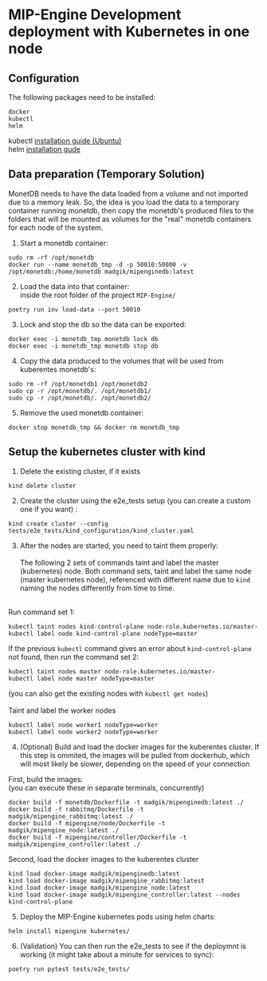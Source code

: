 # MIP-Engine Development deployment with Kubernetes in one node

## Configuration

The following packages need to be installed:

```
docker
kubectl
helm
```
kubectl [installation guide (Ubuntu)](https://kubernetes.io/docs/tasks/tools/install-kubectl-linux/)<br />
helm [installation gude](https://helm.sh/docs/intro/install/)

## Data preparation (Temporary Solution)

MonetDB needs to have the data loaded from a volume and not imported due to a memory leak. So, the idea is you load the data to a temporary container running monetdb, then copy the monetdb's produced files to the folders that will be mounted as volumes for the "real" monetdb containers for each node of the system.

1. Start a monetdb container:
```
sudo rm -rf /opt/monetdb
docker run --name monetdb_tmp -d -p 50010:50000 -v /opt/monetdb:/home/monetdb madgik/mipenginedb:latest
```

2. Load the data into that container:
<br />inside the root folder of the project `MIP-Engine/`
```
poetry run inv load-data --port 50010
```

3. Lock and stop the db so the data can be exported:
```
docker exec -i monetdb_tmp monetdb lock db
docker exec -i monetdb_tmp monetdb stop db
```

4. Copy the data produced to the volumes that will be used from kuberentes monetdb's:
```
sudo rm -rf /opt/monetdb1 /opt/monetdb2
sudo cp -r /opt/monetdb/. /opt/monetdb1/
sudo cp -r /opt/monetdb/. /opt/monetdb2/ 
```

5. Remove the used monetdb container:
```
docker stop monetdb_tmp && docker rm monetdb_tmp
```
## Setup the kubernetes cluster with kind

1. Delete the existing cluster, if it exists
```
kind delete cluster
```
2. Create the cluster using the e2e_tests setup (you can create a custom one if you want) :
```
kind create cluster --config tests/e2e_tests/kind_configuration/kind_cluster.yaml 
```

3. After the nodes are started, you need to taint them properly:
<br /><br />The following 2 sets of commands taint and label the master (kubernetes) node. Both command sets, taint and label the same node (master kubernetes node), referenced with different name due to `kind` naming the nodes differently from time to time.

<br />Run command set 1:
```
kubectl taint nodes kind-control-plane node-role.kubernetes.io/master-
kubectl label node kind-control-plane nodeType=master
```
If the previous `kubectl` command gives an error about `kind-control-plane` not found, then run the command set 2:
```
kubectl taint nodes master node-role.kubernetes.io/master-
kubectl label node master nodeType=master
```
(you can also get the existing nodes with `kubectl get nodes`)<br />
<br />Taint and label the worker nodes
```
kubectl label node worker1 nodeType=worker
kubectl label node worker2 nodeType=worker
```

4. (Optional) Build and load the docker images for the kuberentes cluster. If this step is ommited, the images will be pulled from dockerhub, which will most likely be slower, depending on the speed of your connection

First, build the images:
<br />(you can execute these in separate terminals, concurrently) 
```
docker build -f monetdb/Dockerfile -t madgik/mipenginedb:latest ./
docker build -f rabbitmq/Dockerfile -t madgik/mipengine_rabbitmq:latest ./
docker build -f mipengine/node/Dockerfile -t madgik/mipengine_node:latest ./
docker build -f mipengine/controller/Dockerfile -t madgik/mipengine_controller:latest ./
```

Second, load the docker images to the kuberentes cluster
```
kind load docker-image madgik/mipenginedb:latest
kind load docker-image madgik/mipengine_rabbitmq:latest
kind load docker-image madgik/mipengine_node:latest
kind load docker-image madgik/mipengine_controller:latest --nodes kind-control-plane
```

5. Deploy the MIP-Engine kubernetes pods using helm charts:
```
helm install mipengine kubernetes/
```

6. (Validation) You can then run the e2e_tests to see if the deploymnt is working (it might take about a minute for services to sync):
```
poetry run pytest tests/e2e_tests/
```
         
